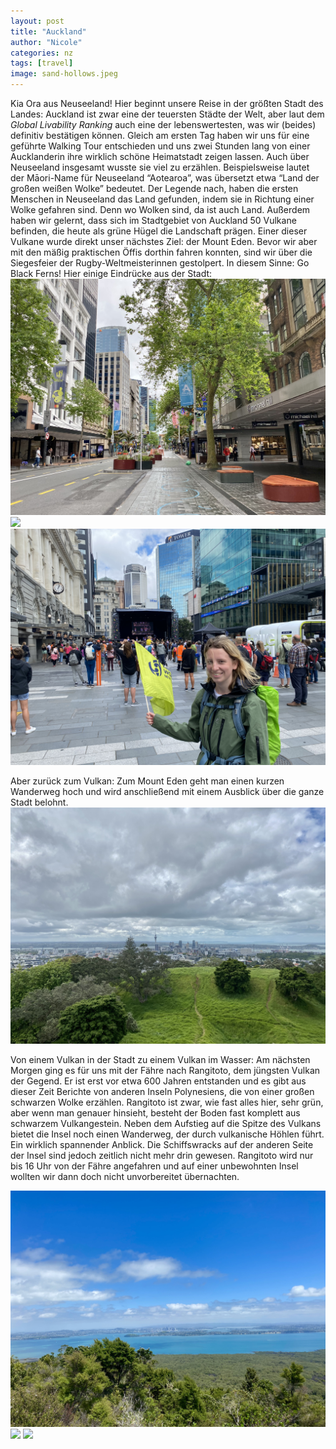 ```yaml
---
layout: post
title: "Auckland"
author: "Nicole"
categories: nz
tags: [travel]
image: sand-hollows.jpeg
---
```

Kia Ora aus Neuseeland!
Hier beginnt unsere Reise in der größten Stadt des Landes: Auckland ist zwar eine der teuersten Städte der Welt, aber laut dem *Global Livability Ranking* auch eine der lebenswertesten, was wir (beides) definitiv bestätigen können. 
Gleich am ersten Tag haben wir uns für eine geführte Walking Tour entschieden und uns zwei Stunden lang von einer Aucklanderin ihre wirklich schöne Heimatstadt zeigen lassen. Auch über Neuseeland insgesamt wusste sie viel zu erzählen. Beispielsweise lautet der Māori-Name für Neuseeland “Aotearoa”, was übersetzt etwa “Land der großen weißen Wolke” bedeutet. Der Legende nach, haben die ersten Menschen in Neuseeland das Land gefunden, indem sie in Richtung einer Wolke gefahren sind. Denn wo Wolken sind, da ist auch Land.
Außerdem haben wir gelernt, dass sich im Stadtgebiet von Auckland 50 Vulkane befinden, die heute als grüne Hügel die Landschaft prägen. Einer dieser Vulkane wurde direkt unser nächstes Ziel: der Mount Eden. Bevor wir aber mit den mäßig praktischen Öffis dorthin fahren konnten, sind wir über die Siegesfeier der Rugby-Weltmeisterinnen gestolpert. In diesem Sinne: Go Black Ferns!
Hier einige Eindrücke aus der Stadt:
![](/assets/img/nz/auckland_strasse.jpeg)
![](/assets/img/nz/auckland_baum_weg.jpeg)
![](/assets/img/nz/auckland_rugby.jpeg)

Aber zurück zum Vulkan: Zum Mount Eden geht man einen kurzen Wanderweg hoch und wird anschließend mit einem Ausblick über die ganze Stadt belohnt.
![](/assets/img/nz/auckland_mt_eden.jpeg)

Von einem Vulkan in der Stadt zu einem Vulkan im Wasser: Am nächsten Morgen ging es für uns mit der Fähre nach Rangitoto, dem jüngsten Vulkan der Gegend. Er ist erst vor etwa 600 Jahren entstanden und es gibt aus dieser Zeit Berichte von anderen Inseln Polynesiens, die von einer großen schwarzen Wolke erzählen. Rangitoto ist zwar, wie fast alles hier, sehr grün, aber wenn man genauer hinsieht, besteht der Boden fast komplett aus schwarzem Vulkangestein. Neben dem Aufstieg auf die Spitze des Vulkans bietet die Insel noch einen Wanderweg, der durch vulkanische Höhlen führt. Ein wirklich spannender Anblick. Die Schiffswracks auf der anderen Seite der Insel sind jedoch zeitlich nicht mehr drin gewesen. Rangitoto wird nur bis 16 Uhr von der Fähre angefahren und auf einer unbewohnten Insel wollten wir dann doch nicht unvorbereitet übernachten.

![](/assets/img/nz/auckland_rangitoto_aussicht.jpeg)
![](/assets/img/nz/auckland_rangitoto_asche.jpeg)
![](/assets/img/nz/auckland_rangitoto_höhle.jpeg)